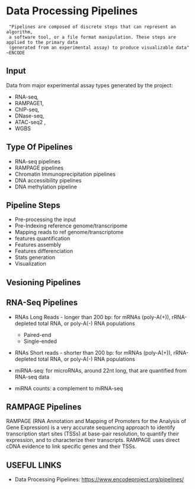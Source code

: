 # Data Processing Pipelines

```
 "Pipelines are composed of discrete steps that can represent an algorithm, 
 a software tool, or a file format manipulation. These steps are applied to the primary data
 (generated from an experimental assay) to produce visualizable data" ~ENCODE
 ```
 ## Input
 Data from major experimental assay types generated by the project: 
 * RNA-seq, 
 * RAMPAGE1, 
 * ChIP-seq, 
 * DNase-seq, 
 * ATAC-seq2 ,
 * WGBS
 
 ## Type Of Pipelines
 
 * RNA-seq pipelines
 * RAMPAGE pipelines
 * Chromatin Immunoprecipitation pipelines 
 * DNA accessibility pipelines
 * DNA methylation pipeline
 
 ## Pipeline Steps
 * Pre-processing the input
 * Pre-Indexing reference genome/transcripome
 * Mapping reads to ref genome/transcriptome
 * features quantification
 * Features assembly
 * Features differenciation
 * Stats generation
 * Visualization
 
 ## Vesioning Pipelines
 
 ## RNA-Seq Pipelines
 * RNAs Long Reads - longer than 200 bp: for mRNAs (poly-A(+)), rRNA-depleted total RNA, or poly-A(-) RNA populations
     * Paired-end
     * Single-ended

 * RNAs Short reads - shorter than 200 bp: for mRNAs (poly-A(+)), rRNA-depleted total RNA, or poly-A(-) RNA populations
 * miRNA-seq: for microRNAs, around 22nt long, that are quantified from RNA-seq data
 * miRNA counts: a complement to miRNA-seq 

## RAMPAGE Pipelines

RAMPAGE (RNA Annotation and Mapping of Promoters for the Analysis of Gene Expression) is a very accurate sequencing approach to identify transcription start sites (TSSs) at base-pair resolution, to quantify their expression, and to characterize their transcripts. RAMPAGE uses direct cDNA evidence to link specific genes and their TSSs.

 ## USEFUL LINKS
 * Data Processing Pipelines: https://www.encodeproject.org/pipelines/

